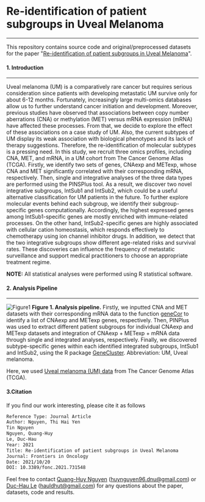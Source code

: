 # Re-identification of patient subgroups in Uveal Melanoma
---
This repository contains source code and original/preprocessed datasets for the paper "[Re-identification of patient subgroups in Uveal Melanoma](https://www.frontiersin.org/articles/10.3389/fonc.2021.731548/full)". 
#### 1. Introduction
---
Uveal melanoma (UM) is a comparatively rare cancer but requires serious consideration since patients with developing metastatic UM survive only for about 6-12 months. Fortunately, increasingly large multi-omics databases allow us to further understand cancer initiation and development. Moreover, previous studies have observed that associations between copy number aberrations (CNA) or methylation (MET) versus mRNA expression (mRNA) have affected these processes. From that, we decide to explore the effect of these associations on a case study of UM. Also, the current subtypes of UM display its weak association with biological phenotypes and its lack of therapy suggestions. Therefore, the re-identification of molecular subtypes is a pressing need. In this study, we recruit three omics profiles, including CNA, MET, and mRNA, in a UM cohort from The Cancer Genome Atlas (TCGA). Firstly, we identify two sets of genes, CNAexp and METexp, whose CNA and MET significantly correlated with their corresponding mRNA, respectively. Then, single and integrative analyses of the three data types are performed using the PINSPlus tool. As a result, we discover two novel integrative subgroups, IntSub1 and IntSub2, which could be a useful alternative classification for UM patients in the future. To further explore molecular events behind each subgroup, we identify their subgroup-specific genes computationally. Accordingly, the highest expressed genes among IntSub1-specific genes are mostly enriched with immune-related processes. On the other hand, IntSub2-specific genes are highly associated with cellular cation homeostasis, which responds effectively to chemotherapy using ion channel inhibitor drugs. In addition, we detect that the two integrative subgroups show different age-related risks and survival rates. These discoveries can influence the frequency of metastatic surveillance and support medical practitioners to choose an appropriate treatment regime.

**NOTE:** All statistical analyses were performed using R statistical software.

#### 2. Analysis Pipeline
---
![Figure1](https://imgur.com/aRe4ca7.png)
**Figure 1. Analysis pipeline.** Firstly, we inputted CNA and MET datasets with their corresponding mRNA data to the function [geneCor](https://github.com/huynguyen250896/geneCor) to identify a list of CNAexp and METexp genes, respectively. Then, PINPlus was used to extract different patient subgroups for individual CNAexp and METexp datasets and integration of CNAexp + METexp + mRNA data through single and integrated analyses, respectively. Finally, we discovered subtype-specific genes within each identified integrated subgroups, IntSub1 and IntSub2, using the R package [GeneCluster](https://github.com/huynguyen250896/GeneCluster). Abbreviation: UM, Uveal melanoma.

Here, we used [Uveal melanoma (UM) data](https://www.cell.com/cancer-cell/fulltext/S1535-6108(17)30295-7#secsectitle0110) from The Cancer Genome Atlas (TCGA).

#### 3.Citation
If you find our work interesting, please cite it as follows
```sh
Reference Type: Journal Article
Author: Nguyen, Thi Hai Yen
Tin Nguyen
Nguyen, Quang-Huy
Le, Duc-Hau
Year: 2021
Title: Re-identification of patient subgroups in Uveal Melanoma
Journal: Frontiers in Oncology
Date: 2021/10/20
DOI: 10.3389/fonc.2021.731548
```

Feel free to contact [Quang-Huy Nguyen](https://github.com/huynguyen250896) (huynguyen96.dnu@gmail.com) or [Duc-Hau Le](https://github.com/hauldhut) (hauldhut@gmail.com) for any questions about the paper, datasets, code and results.


